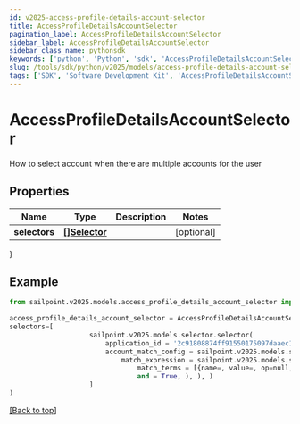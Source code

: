 ```yaml
---
id: v2025-access-profile-details-account-selector
title: AccessProfileDetailsAccountSelector
pagination_label: AccessProfileDetailsAccountSelector
sidebar_label: AccessProfileDetailsAccountSelector
sidebar_class_name: pythonsdk
keywords: ['python', 'Python', 'sdk', 'AccessProfileDetailsAccountSelector', 'V2025AccessProfileDetailsAccountSelector'] 
slug: /tools/sdk/python/v2025/models/access-profile-details-account-selector
tags: ['SDK', 'Software Development Kit', 'AccessProfileDetailsAccountSelector', 'V2025AccessProfileDetailsAccountSelector']
---
```


# AccessProfileDetailsAccountSelector

How to select account when there are multiple accounts for the user

## Properties

Name | Type | Description | Notes
------------ | ------------- | ------------- | -------------
**selectors** | [**[]Selector**](selector) |  | [optional] 
}

## Example

```python
from sailpoint.v2025.models.access_profile_details_account_selector import AccessProfileDetailsAccountSelector

access_profile_details_account_selector = AccessProfileDetailsAccountSelector(
selectors=[
                    sailpoint.v2025.models.selector.selector(
                        application_id = '2c91808874ff91550175097daaec161c"', 
                        account_match_config = sailpoint.v2025.models.selector_account_match_config.selector_accountMatchConfig(
                            match_expression = sailpoint.v2025.models.selector_account_match_config_match_expression.selector_accountMatchConfig_matchExpression(
                                match_terms = [{name=, value=, op=null, container=true, and=false, children=[{name=businessCategory, value=Service, op=eq, container=false, and=false, children=null}]}], 
                                and = True, ), ), )
                    ]
)

```
[[Back to top]](#) 

